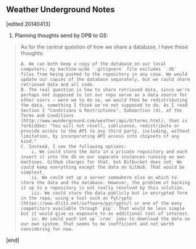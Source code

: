 ## Weather Underground Notes

[edited 20140413]

1. Planning thoughts send by DPB to GS:

> As for the central question of how we share a database, I have these thoughts:
> 
>     A. We can both keep a copy of the database on our local computers; my machine-wide `.gitignore` file excludes `.db` files from being pushed to the repository in any case. We would update our copies of the database separately, but we could share retrieved data and all code.
>     B. The real question is how to share retrieved data, since we're perhaps not supposed to let our repo serve as a data source for other users — were we to do so, we would then be redistributing the data, something I think we're not supposed to do. As I read Section 3 "Conditions & Restrictions", Subsection (d), of the Terms and Conditions (http://www.wunderground.com/weather/api/d/terms.html), that is forbidden: "You will not resell, sublicense, redistribute or provide access to the API to any third party, including, without limitation, by incorporating API access into chipsets of any kind."
>     C. Instead, I see the following options:
>         i. We could store the data in a private repository and each insert it into the db on our separate instances running on own machines. GitHub charges for that, but Bitbucket does not. We could keep everything except the data on GitHub. That would be simplest.
>         ii. We could set up a server somewhere else on which to store the data and the database. However, the problem of backing it up to a repository is not really resolved by this solution.
>         iii. We could store the data publicly but in encrypted form in the repo, using a tool such as PyCrypto (https://www.dlitz.net/software/pycrypto/) or one of the many competitors available through `pip`. That would be less simple but it would give us exposure to an additional tool of interest.
>         iv. We could each set up `cron` jobs to download the data on our own system. That seems to me inefficient and not worth considering for now.



[end]
